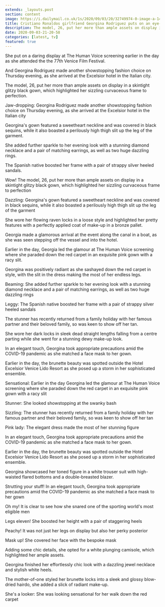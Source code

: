 ```yaml
---
extends: _layouts.post
section: content
image: https://i.dailymail.co.uk/1s/2020/09/03/20/32749974-0-image-a-142_1599163136934.jpg 
title: Cristiano Ronaldos girlfriend Georgina Rodriguez puts on an eye-popping displa 
description: The model, 26, put her more than ample assets on display in a skintight glitzy black gown, which highlighted her sizzling curvaceous frame to perfection. 
date: 2020-09-03-21-20-58 
categories: [latest, tv] 
featured: true 
--- 
```

She put on a daring display at The Human Voice screening earlier in the day as she attended the the 77th Venice Film Festival. 

And Georgina Rodriguez made another showstopping fashion choice on Thursday evening, as she arrived at the Excelsior hotel in the Italian city.

The model, 26, put her more than ample assets on display in a skintight glitzy black gown, which highlighted her sizzling curvaceous frame to perfection. 

Jaw-dropping: Georgina Rodriguez made another showstopping fashion choice on Thursday evening, as she arrived at the Excelsior hotel in the Italian city

Georgina's gown featured a sweetheart neckline and was covered in black sequins, while it also boasted a perilously high thigh slit up the leg of the garment.

She added further sparkle to her evening look with a stunning diamond necklace and a pair of matching earrings, as well as two huge dazzling rings.

The Spanish native boosted her frame with a pair of strappy silver heeled sandals. 

Wow! The model, 26, put her more than ample assets on display in a skintight glitzy black gown, which highlighted her sizzling curvaceous frame to perfection

Dazzling: Georgina's gown featured a sweetheart neckline and was covered in black sequins, while it also boasted a perilously high thigh slit up the leg of the garment

She wore her flowing raven locks in a loose style and highlighted her pretty features with a perfectly applied coat of make-up in a bronze pallet.

Georgia made a glamorous arrival at the event along the canal in a boat, as she was seen stepping off the vessel and into the hotel.

Earlier in the day, Georgia led the glamour at The Human Voice screening where she paraded down the red carpet in an exquisite pink gown with a racy slit.

Georgina was positively radiant as she sashayed down the red carpet in style, with the slit in the dress making the most of her endless legs. 

Beaming: She added further sparkle to her evening look with a stunning diamond necklace and a pair of matching earrings, as well as two huge dazzling rings

Leggy: The Spanish native boosted her frame with a pair of strappy silver heeled sandals

The stunner has recently returned from a family holiday with her famous partner and their beloved family, so was keen to show off her tan. 

She wore her dark locks in sleek dead straight lengths falling from a centre parting while she went for a stunning dewy make-up look. 

In an elegant touch, Georgina took appropriate precautions amid the COVID-19 pandemic as she matched a face mask to her gown. 

Earlier in the day, the brunette beauty was spotted outside the Hotel Excelsior Venice Lido Resort as she posed up a storm in her sophisticated ensemble.

Sensational: Earlier in the day Georgina led the glamour at The Human Voice screening where she paraded down the red carpet in an exquisite pink gown with a racy slit

Stunner: She looked showstopping at the swanky bash 

Sizzling: The stunner has recently returned from a family holiday with her famous partner and their beloved family, so was keen to show off her tan

Pink lady: The elegant dress made the most of her stunning figure

In an elegant touch, Georgina took appropriate precautions amid the COVID-19 pandemic as she matched a face mask to her gown. 

Earlier in the day, the brunette beauty was spotted outside the Hotel Excelsior Venice Lido Resort as she posed up a storm in her sophisticated ensemble.

Georgina showcased her toned figure in a white trouser suit with high-waisted flared bottoms and a double-breasted blazer.

Strutting your stuff! In an elegant touch, Georgina took appropriate precautions amid the COVID-19 pandemic as she matched a face mask to her gown

Oh my! It is clear to see how she snared one of the sporting world's most eligible men

Legs eleven! She boosted her height with a pair of staggering heels 

Peachy! It was not just her legs on display but also her perky posterior

Mask up! She covered her face with the bespoke mask

Adding some chic details, she opted for a white plunging camisole, which highlighted her ample assets.

Georgina finished her effortlessly chic look with a dazzling jewel necklace and stylish white heels. 

The mother-of-one styled her brunette locks into a sleek and glossy blow-dried hairdo, she added a slick of radiant make-up.

She's a looker: She was looking sensational for her walk down the red carpet

